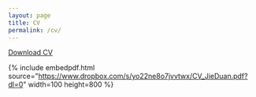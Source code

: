 ```yaml
---
layout: page
title: CV
permalink: /cv/
---
```

<a href="https://www.dropbox.com/s/yo22ne8o7jvvtwx/CV_JieDuan.pdf?dl=0" target="_blank"><i class="fas fa-file-pdf"></i> Download CV</a>


<!--[Download CV](https://www.dropbox.com/s/yo22ne8o7jvvtwx/CV_JieDuan.pdf?dl=0). -->

{% include embedpdf.html source="https://www.dropbox.com/s/yo22ne8o7jvvtwx/CV_JieDuan.pdf?dl=0" width=100 height=800 %}
